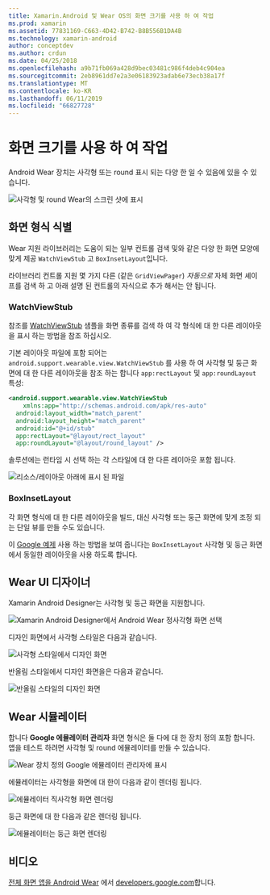 ```yaml
---
title: Xamarin.Android 및 Wear OS의 화면 크기를 사용 하 여 작업
ms.prod: xamarin
ms.assetid: 77831169-C663-4D42-B742-B8B556B1DA4B
ms.technology: xamarin-android
author: conceptdev
ms.author: crdun
ms.date: 04/25/2018
ms.openlocfilehash: a9b71fb069a428d9bec03481c986f4deb4c904ea
ms.sourcegitcommit: 2eb8961dd7e2a3e06183923adab6e73ecb38a17f
ms.translationtype: MT
ms.contentlocale: ko-KR
ms.lasthandoff: 06/11/2019
ms.locfileid: "66827728"
---
```

# <a name="working-with-screen-sizes"></a>화면 크기를 사용 하 여 작업

Android Wear 장치는 사각형 또는 round 표시 되는 다양 한 일 수 있음에 있을 수 있습니다.

![사각형 및 round Wear의 스크린 샷에 표시](screen-sizes-images/moyeu-wear.png)

## <a name="identifying-screen-type"></a>화면 형식 식별

Wear 지원 라이브러리는 도움이 되는 일부 컨트롤 검색 및와 같은 다양 한 화면 모양에 맞게 제공 `WatchViewStub` 고 `BoxInsetLayout`입니다.

라이브러리 컨트롤 지원 몇 가지 다른 (같은 `GridViewPager`) *자동으로* 자체 화면 셰이프를 검색 하 고 아래 설명 된 컨트롤의 자식으로 추가 해서는 안 됩니다.

### <a name="watchviewstub"></a>WatchViewStub

참조를 [WatchViewStub](https://developer.xamarin.com/samples/monodroid/wear/WatchViewStub/) 샘플을 화면 종류를 검색 하 여 각 형식에 대 한 다른 레이아웃을 표시 하는 방법을 참조 하십시오.

기본 레이아웃 파일에 포함 되어는 `android.support.wearable.view.WatchViewStub` 를 사용 하 여 사각형 및 둥근 화면에 대 한 다른 레이아웃을 참조 하는 합니다 `app:rectLayout` 및 `app:roundLayout` 특성:

```xml
<android.support.wearable.view.WatchViewStub
    xmlns:app="http://schemas.android.com/apk/res-auto"
  android:layout_width="match_parent"
  android:layout_height="match_parent"
  android:id="@+id/stub"
  app:rectLayout="@layout/rect_layout"
  app:roundLayout="@layout/round_layout" />
```

솔루션에는 런타임 시 선택 하는 각 스타일에 대 한 다른 레이아웃 포함 됩니다.

![리소스/레이아웃 아래에 표시 된 파일](screen-sizes-images/solution.png)


### <a name="boxinsetlayout"></a>BoxInsetLayout

각 화면 형식에 대 한 다른 레이아웃을 빌드, 대신 사각형 또는 둥근 화면에 맞게 조정 되는 단일 뷰를 만들 수도 있습니다.

이 [Google 예제](https://developer.android.com/training/wearables/ui/layouts.html#same-layout) 사용 하는 방법을 보여 줍니다는 `BoxInsetLayout` 사각형 및 둥근 화면에서 동일한 레이아웃을 사용 하도록 합니다.


## <a name="wear-ui-designer"></a>Wear UI 디자이너

Xamarin Android Designer는 사각형 및 둥근 화면을 지원합니다.

![Xamarin Android Designer에서 Android Wear 정사각형 화면 선택](screen-sizes-images/design-screen-type.png)

디자인 화면에서 사각형 스타일은 다음과 같습니다.

![사각형 스타일에서 디자인 화면](screen-sizes-images/design-rect.png) 

반올림 스타일에서 디자인 화면을은 다음과 같습니다.

![반올림 스타일의 디자인 화면](screen-sizes-images/design-round.png)


## <a name="wear-simulator"></a>Wear 시뮬레이터

합니다 **Google 에뮬레이터 관리자** 화면 형식은 둘 다에 대 한 장치 정의 포함 합니다. 앱을 테스트 하려면 사각형 및 round 에뮬레이터를 만들 수 있습니다.

![Wear 장치 정의 Google 에뮬레이터 관리자에 표시](screen-sizes-images/emulator-devices.png)

에뮬레이터는 사각형을 화면에 대 한이 다음과 같이 렌더링 됩니다.

![에뮬레이터 직사각형 화면 렌더링](screen-sizes-images/recipe-2.png) 

둥근 화면에 대 한 다음과 같은 렌더링 됩니다.

![에뮬레이터는 둥근 화면 렌더링](screen-sizes-images/recipe-2-round.png)

## <a name="video"></a>비디오

[전체 화면 앱을 Android Wear](https://www.youtube.com/watch?v=naf_WbtFAlY) 에서 [developers.google.com](https://www.youtube.com/channel/UC_x5XG1OV2P6uZZ5FSM9Ttw)합니다.

